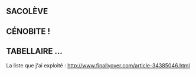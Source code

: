 ## SACOLÈVE

## CÉNOBITE !

## TABELLAIRE …

<div class="fragment">
La liste que j'ai exploité : <a href="http://www.finallyover.com/article-34385046.html">http://www.finallyover.com/article-34385046.html</a>
</div>
